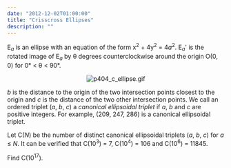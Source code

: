 ```yaml
---
date: "2012-12-02T01:00:00"
title: "Crisscross Ellipses"
description: ""
---
```


<p>
E<sub><var>a</var></sub> is an ellipse with an equation of the form x<sup>2</sup> + 4y<sup>2</sup> = 4<var>a</var><sup>2</sup>.
E<sub><var>a</var></sub>' is the rotated image of E<sub><var>a</var></sub> by θ degrees counterclockwise around the origin O(0, 0) for 0° &lt; θ &lt; 90°.
</p>
<div align="center">
<img alt="p404_c_ellipse.gif" src="/images/p404_c_ellipse.gif"/></div>
<p>
<var>b</var> is the distance to the origin of the two intersection points closest to the origin and <var>c</var> is the distance of the two other intersection points.
We call an ordered triplet (<var>a</var>, <var>b</var>, <var>c</var>) a <i>canonical ellipsoidal triplet</i> if <var>a</var>, <var>b</var> and <var>c</var> are positive integers.
For example, (209, 247, 286) is a canonical ellipsoidal triplet.
</p>
<p>
Let C(<var>N</var>) be the number of distinct canonical ellipsoidal triplets (<var>a</var>, <var>b</var>, <var>c</var>) for <var>a</var> ≤ <var>N</var>.
It can be verified that C(10<sup>3</sup>) = 7, C(10<sup>4</sup>) = 106 and C(10<sup>6</sup>) = 11845.
</p>
<p>
Find C(10<sup>17</sup>).
</p>

